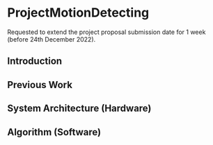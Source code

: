 # ProjectMotionDetecting

Requested to extend the project proposal submission date for 1 week (before 24th December 2022).

## Introduction

## Previous Work

##  System Architecture (Hardware)

## Algorithm (Software)
